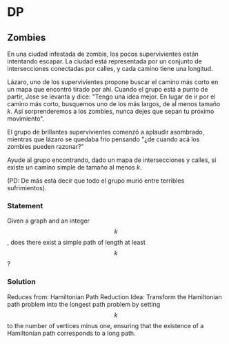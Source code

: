 # DP

## Zombies

En una ciudad infestada de zombis, los pocos supervivientes están intentando escapar. La ciudad está representada por un conjunto de intersecciones conectadas por calles, y cada camino tiene una longitud.

Lázaro, uno de los supervivientes propone buscar el camino más corto en un mapa que encontró tirado por ahí. Cuando el grupo está a punto de partir, Jose se levanta y dice: "Tengo una idea mejor. En lugar de ir por el camino más corto, busquemos uno de los más largos, de al menos tamaño $k$. Así sorprenderemos a los zombies, nunca dejes que sepan tu próximo movimiento".

El grupo de brillantes supervivientes comenzó a aplaudir asombrado, mientras que lázaro se quedaba frío pensando "¿de cuando acá los zombies pueden razonar?"

Ayude al grupo encontrando, dado un mapa de intersecciones y calles, si existe un camino simple de tamaño al menos $k$.

(PD: De más está decir que todo el grupo murió entre terribles sufrimientos).

### Statement

Given a graph and an integer $$ k $$, does there exist a simple path of length at least $$ k $$?

### Solution

Reduces from: Hamiltonian Path
Reduction Idea: Transform the Hamiltonian path problem into the longest path problem by setting $$ k $$ to the number of vertices minus one, ensuring that the existence of a Hamiltonian path corresponds to a long path.
